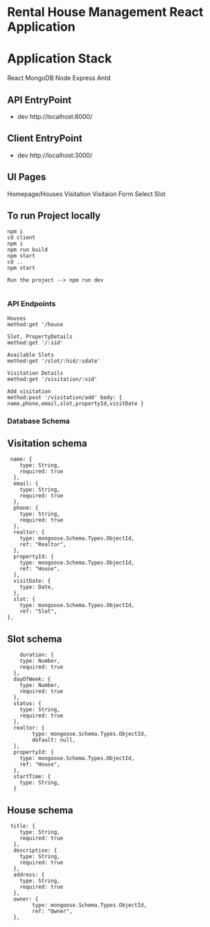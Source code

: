 # Rental House Management React Application

# Application Stack

React
MongoDB
Node
Express
Antd

## API EntryPoint

* dev  http://localhost:8000/ 

## Client EntryPoint

* dev  http://localhost:3000/ 


## UI Pages
Homepage/Houses
Visitation
Visitaion Form 
Select Slot

## To run Project locally

```
npm i 
cd client 
npm i
npm run build
npm start
cd ..
npm start

Run the project --> npm run dev


```
### API Endpoints

```
Houses
method:get '/house

Slot, PropertyDetails
method:get '/:sid'

Available Slots
method:get '/slot/:hid/:sdate'

Visitation Details
method:get '/visitation/:vid'

Add visitation
method:post '/visitation/add' body: { name,phone,email,slot,propertyId,visitDate }

```
### Database Schema

## Visitation schema
```
 name: {
    type: String,
    required: true
  },
  email: {
    type: String,
    required: true
  },
  phone: {
    type: String,
    required: true
  },
  realtor: {
    type: mongoose.Schema.Types.ObjectId,
    ref: "Realtor",
  },
  propertyId: {
    type: mongoose.Schema.Types.ObjectId,
    ref: "House",
  },
  visitDate: {
    type: Date,
  },
  slot: {
    type: mongoose.Schema.Types.ObjectId,
    ref: "Slot",
},

```

## Slot schema
```
    duration: {
    type: Number,
    required: true
  },
  dayOfWeek: {
    type: Number,
    required: true
  },
  status: {
    type: String,
    required: true
  },
  realtor: {
        type: mongoose.Schema.Types.ObjectId,
        default: null,
  },
  propertyId: {
    type: mongoose.Schema.Types.ObjectId,
    ref: "House",
  },
  startTime: {
    type: String,
  }

```

## House schema
```
 title: {
    type: String,
    required: true
  },
  description: {
    type: String,
    required: true
  },
  address: {
    type: String,
    required: true
  },
  owner: {
        type: mongoose.Schema.Types.ObjectId,
        ref: "Owner",
  },

```